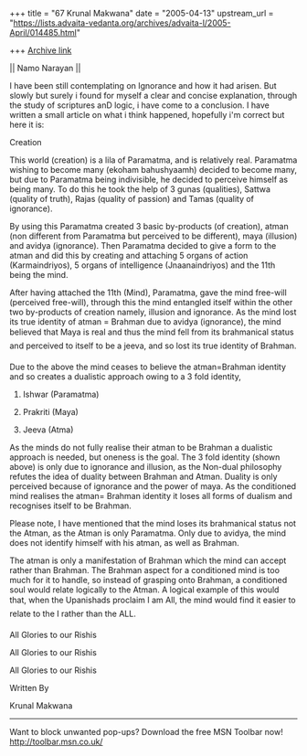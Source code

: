+++
title = "67 Krunal Makwana"
date = "2005-04-13"
upstream_url = "https://lists.advaita-vedanta.org/archives/advaita-l/2005-April/014485.html"

+++
[Archive link](https://lists.advaita-vedanta.org/archives/advaita-l/2005-April/014485.html)

|| Namo Narayan ||

I have been still contemplating on Ignorance and how it had arisen. But 
slowly but surely i found for myself a clear and concise explanation, 
through the study of scriptures anD logic, i have come to a conclusion. I 
have written a small article on what i think happened, hopefully i'm correct 
but here it is:

Creation

This world (creation) is a lila of Paramatma, and is relatively real. 
Paramatma wishing to become many (ekoham bahushyaamh) decided to become 
many, but due to Paramatma being indivisible, he decided to perceive himself 
as being many. To do this he took the help of 3 gunas (qualities), Sattwa 
(quality of truth), Rajas (quality of passion) and Tamas (quality of 
ignorance).

By using this Paramatma created 3 basic by-products (of creation), atman 
(non different from Paramatma but perceived to be different), maya 
(illusion) and avidya (ignorance). Then Paramatma decided to give a form to 
the atman and did this by creating and attaching 5 organs of action 
(Karmaindriyos), 5 organs of intelligence (Jnaanaindriyos) and the 11th 
being the mind.

After having attached the 11th (Mind), Paramatma, gave the mind free-will 
(perceived free-will), through this the mind entangled itself within the 
other two by-products of creation namely, illusion and ignorance. As the 
mind lost its true identity of atman = Brahman due to avidya (ignorance), 
the mind believed that Maya is real and thus the mind fell from its 
brahmanical status and perceived to itself to be a jeeva, and so lost its 
true identity of Brahman.

Due to the above the mind ceases to believe the atman=Brahman identity and 
so creates a dualistic approach owing to a 3 fold identity,

1) Ishwar (Paramatma)

2) Prakriti (Maya)

3) Jeeva (Atma)

As the minds do not fully realise their atman to be Brahman a dualistic 
approach is needed, but oneness is the goal. The 3 fold identity (shown 
above) is only due to ignorance and illusion, as the Non-dual philosophy 
refutes the idea of duality between Brahman and Atman. Duality is only 
perceived because of ignorance and the power of maya. As the conditioned 
mind realises the atman= Brahman identity it loses all forms of dualism and 
recognises itself to be Brahman.

Please note, I have mentioned that the mind loses its brahmanical status not 
the Atman, as the Atman is only Paramatma. Only due to avidya, the mind does 
not identify himself with his atman, as well as Brahman.

The atman is only a manifestation of Brahman which the mind can accept 
rather than Brahman. The Brahman aspect for a conditioned mind is too much 
for it to handle, so instead of grasping onto Brahman, a conditioned soul 
would relate logically to the Atman. A logical example of this would that, 
when the Upanishads proclaim I am All, the mind would find it easier to 
relate to the I rather than the ALL.

All Glories to our Rishis

All Glories to our Rishis

All Glories to our Rishis

Written By

Krunal Makwana

_________________________________________________________________
Want to block unwanted pop-ups? Download the free MSN Toolbar now!  
http://toolbar.msn.co.uk/


